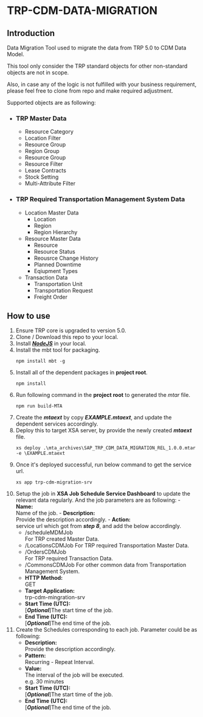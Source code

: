 # TRP-CDM-DATA-MIGRATION
## Introduction
Data Migration Tool used to migrate the data from TRP 5.0 to CDM Data Model.

This tool only consider the TRP standard objects for other non-standard objects are not in scope.

Also, in case any of the logic is not fulfilled with your business requirement, please feel free to clone from repo and make required adjustment.

Supported objects are as following:
- ### TRP Master Data
  - Resource Category
  - Location Filter
  - Resource Group
  - Region Group
  - Resource Group
  - Resource Filter
  - Lease Contracts
  - Stock Setting
  - Multi-Attribute Filter
- ### TRP Required Transportation Management System Data 
  - Location Master Data
    - Location
    - Region
    - Region Hierarchy
  - Resource Master Data
    - Resource
    - Resource Status
    - Reousrce Change History
    - Planned Downtime
    - Eqiupment Types
  - Transaction Data
    - Transportation Unit
    - Transportation Request
    - Freight Order

## How to use
1. Ensure TRP core is upgraded to version 5.0.
2. Clone / Download this repo to your local.
3. Install [***NodeJS***](https://nodejs.org/) in your local.
4. Install the mbt tool for packaging.
    ```
    npm install mbt -g
    ```
5. Install all of the dependent packages in **project root**.
   ```
   npm install
   ```
6. Run following command in the **project root** to generated the *mtar* file.
   ```
   npm run build-MTA
   ```
7. Create the ***mtaext*** by copy ***EXAMPLE.mtaext***, and update the dependent services accordingly.
8. Deploy this to target XSA server, by provide the newly created ***mtaext*** file.
   ```
   xs deploy .\mta_archives\SAP_TRP_CDM_DATA_MIGRATION_REL_1.0.0.mtar -e \EXAMPLE.mtaext
   ```
9. Once it's deployed successful, run below command to get the service url.
   ```
   xs app trp-cdm-migration-srv
   ``` 
10.  Setup the job in **XSA Job Schedule Service Dashboard** to update the relevant data regularly. And the job parameters are as following:
    - **Name:**  
      Name of the job. 
    - **Description:**  
      Provide the description accordingly. 
    - **Action:**  
      service url which got from ***step 8***, and add the below accordingly.
      - /scheduleMDMJob  
        For TRP created Master Data.
      - /LocationsCDMJob
        For TRP required Transportation Master Data.   
      - /OrdersCDMJob  
        For TRP required Transaction Data.
      - /CommonsCDMJob
        For other common data from Transportation Management System.     
      - **HTTP Method:**  
        GET 
      - **Target Application:**  
        trp-cdm-mingration-srv  
      - **Start Time (UTC):**  
        [***Optional***]The start time of the job.
      - **End Time (UTC):**    
        [***Optional***]The end time of the job. 
11. Create the Schedules corresponding to each job. Parameter could be as following:
    - **Description:**  
      Provide the description accordingly.  
    - **Pattern:**  
      Recurring - Repeat Interval. 
    - **Value:**  
      The interval of the job will be executed.   
      e.g. 30 minutes 
    - **Start Time (UTC):**  
      [***Optional***]The start time of the job.
    - **End Time (UTC):**    
      [***Optional***]The end time of the job. 